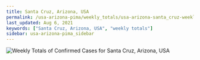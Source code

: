 ```yaml
---
title: Santa Cruz, Arizona, USA
permalink: /usa-arizona-pima/weekly_totals/usa-arizona-santa_cruz-weekly_totals.html
last_updated: Aug 6, 2021
keywords: ["Santa Cruz, Arizona, USA", "weekly totals"]
sidebar: usa-arizona-pima_sidebar
---
```


![Weekly Totals of Confirmed Cases for Santa Cruz, Arizona, USA](/covid_tracker/images/graphs/usa-arizona-santa_cruz-weekly_totals_graph.png)
